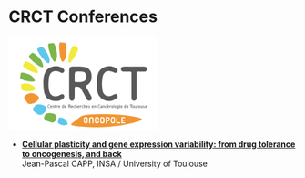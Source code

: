# CRCT Conferences

![CRCT](../../Pictures/index.png)

* [**Cellular plasticity and gene expression variability: from drug tolerance to oncogenesis, and back**](https://alexishucteau.github.io/PhD_project/Conferences/CRCT_conf/15_11_2021)  
Jean-Pascal CAPP, INSA / University of Toulouse
